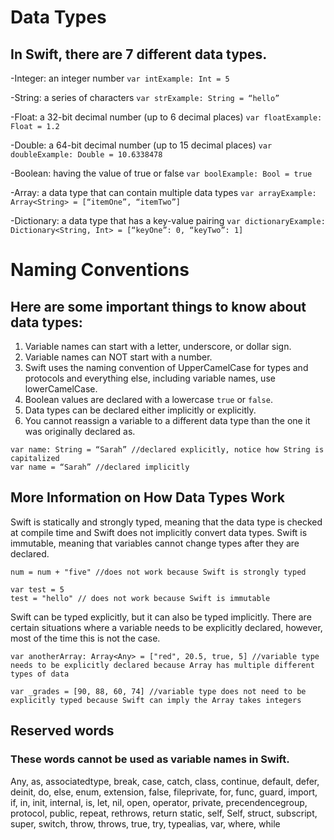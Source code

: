 # Data Types
## In Swift, there are 7 different data types. 
-Integer: an integer number
`var intExample: Int = 5`

-String: a series of characters
`var strExample: String = “hello”`

-Float: a 32-bit decimal number (up to 6 decimal places)
`var floatExample: Float = 1.2`

-Double: a 64-bit decimal number (up to 15 decimal places)
`var doubleExample: Double = 10.6338478`

-Boolean: having the value of true or false
`var boolExample: Bool = true`

-Array: a data type that can contain multiple data types
`var arrayExample: Array<String> = [“itemOne”, “itemTwo”]`

-Dictionary: a data type that has a key-value pairing
`var dictionaryExample: Dictionary<String, Int> = [“keyOne”: 0, “keyTwo”: 1]`

# Naming Conventions
## Here are some important things to know about data types:

1. Variable names can start with a letter, underscore, or dollar sign.
2. Variable names can NOT start with a number.
3. Swift uses the naming convention of UpperCamelCase for types and protocols and everything else, including variable names, use lowerCamelCase. 
4. Boolean values are declared with a lowercase `true` or `false`.
5. Data types can be declared either implicitly or explicitly. 
6. You cannot reassign a variable to a different data type than the one it was originally declared as.

```
var name: String = “Sarah” //declared explicitly, notice how String is capitalized 
var name = “Sarah” //declared implicitly 
```

## More Information on How Data Types Work
Swift is statically and strongly typed, meaning that the data type is checked at compile time and Swift does not implicitly convert data types. Swift is immutable, meaning that variables cannot change types after they are declared. 

`​num = num + "five" //does not work because Swift is strongly typed`

```
var test = 5
test = "hello" // does not work because Swift is immutable
```

Swift can be typed explicitly, but it can also be typed implicitly. There are certain situations where a variable needs to be explicitly declared, however, most of the time this is not the case.

`var anotherArray: Array<Any> = ["red", 20.5, true, 5] //variable type needs to be explicitly declared because Array has multiple different types of data`

`var _grades = [90, 88, 60, 74] //variable type does not need to be explicitly typed because Swift can imply the Array takes integers`

## Reserved words
### These words cannot be used as variable names in Swift. 
Any, as, associatedtype, break, case, catch, class, continue, default, defer, deinit, do, else, enum, extension, false, fileprivate, for, func, guard, import, if, in, init, internal, is, let, nil, open, operator, private, precendencegroup, protocol, public, repeat, rethrows, return
static, self, Self, struct, subscript, super, switch, throw, throws, true, try, typealias, var, where, while


